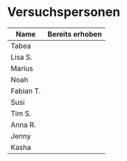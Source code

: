 # Versuchspersonen

| Name       | Bereits erhoben |
| ---------- | --------------- |
| Tabea      |                 |
| Lisa S.    |                 |
| Marius     |                 |
| Noah       |                 |
| Fabian T.  |                 |
| Susi       |                 |
| Tim S.     |                 |
| Anna R.    |                 |
| Jenny      |                 |
| Kasha      |                 |

